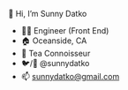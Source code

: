 👋 Hi, I’m Sunny Datko

- 👩‍💻 Engineer (Front End)
- 🏠 Oceanside, CA
- 🍵 Tea Connoisseur
- 🐦/🐙 @sunnydatko
- 📫 sunnydatko@gmail.com

<!---
instil-sunny/instil-sunny is a ✨ special ✨ repository because its `README.md` (this file) appears on your GitHub profile.
You can click the Preview link to take a look at your changes.
--->
